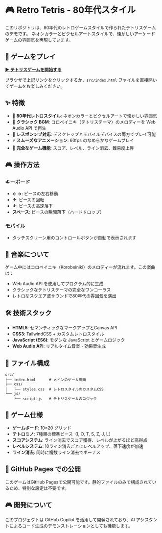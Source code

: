 # 🎮 Retro Tetris - 80年代スタイル

このリポジトリは、80年代のレトロゲームスタイルで作られたテトリスゲームのデモです。
ネオンカラーとピクセルアートスタイルで、懐かしいアーケードゲームの雰囲気を再現しています。

## 🚀 ゲームをプレイ

**[▶️ テトリスゲームを開始する](src/index.html)**

ブラウザで上記リンクをクリックするか、`src/index.html` ファイルを直接開いてゲームをお楽しみください。

## ✨ 特徴

- 🎨 **80年代レトロスタイル**: ネオンカラーとピクセルアートで懐かしい雰囲気
- 🎵 **クラシック BGM**: コロベイニキ（テトリステーマ）のメロディーを Web Audio API で再生
- 📱 **レスポンシブ対応**: デスクトップとモバイルデバイスの両方でプレイ可能
- ⚡ **スムーズなアニメーション**: 60fps のなめらかなゲームプレイ
- 🎯 **完全なゲーム機能**: スコア、レベル、ライン消去、難易度上昇

## 🎮 操作方法

### キーボード
- **← →**: ピースの左右移動
- **↑**: ピースの回転
- **↓**: ピースの高速落下
- **スペース**: ピースの瞬間落下（ハードドロップ）

### モバイル
- タッチスクリーン用のコントロールボタンが自動で表示されます

## 🎵 音楽について

ゲーム中にはコロベイニキ（Korobeiniki）のメロディーが流れます。この楽曲は：
- Web Audio API を使用してプログラム的に生成
- クラシックなテトリステーマの完全なワンコーラス
- レトロなスクエア波サウンドで80年代の雰囲気を演出

## 🛠 技術スタック

- **HTML5**: セマンティックなマークアップとCanvas API
- **CSS3**: TailwindCSS + カスタムレトロスタイル
- **JavaScript (ES6)**: モダンな JavaScript とゲームロジック
- **Web Audio API**: リアルタイム音楽・効果音生成

## 📁 ファイル構成

```
src/
├── index.html      # メインのゲーム画面
├── css/
│   └── styles.css  # レトロスタイルのカスタムCSS
└── js/
    └── script.js   # テトリスゲームのロジック
```

## 🎯 ゲーム仕様

- **ゲームボード**: 10×20 グリッド
- **テトロミノ**: 7種類の標準ピース（I, O, T, S, Z, J, L）
- **スコアシステム**: ライン消去でスコア獲得、レベルが上がるほど高得点
- **レベルシステム**: 10ライン消去ごとにレベルアップ、落下速度が加速
- **ライン消去**: 同時に複数ライン消去でボーナス

## 🚀 GitHub Pages での公開

このゲームはGitHub Pagesで公開可能です。静的ファイルのみで構成されているため、特別な設定は不要です。

## 🎮 開発について

このプロジェクトは GitHub Copilot を活用して開発されており、AI アシスタントによるコード生成のデモンストレーションとしても機能します。
